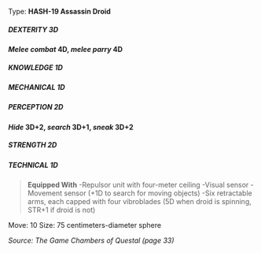 Type: **HASH-19 Assassin Droid**
##### DEXTERITY 3D
***Melee combat* 4D, *melee parry* 4D**
##### KNOWLEDGE 1D
##### MECHANICAL 1D
##### PERCEPTION 2D
***Hide* 3D+2, *search* 3D+1, *sneak* 3D+2**
##### STRENGTH 2D
##### TECHNICAL 1D

> **Equipped With**
> -Repulsor unit with four-meter ceiling
> -Visual sensor
> -Movement sensor (+1D to search for moving objects)
> -Six retractable arms, each capped with four vibroblades (5D when droid is spinning, STR+1 if droid is not)

Move: 10
Size: 75 centimeters-diameter sphere

*Source: The Game Chambers of Questal (page 33)*